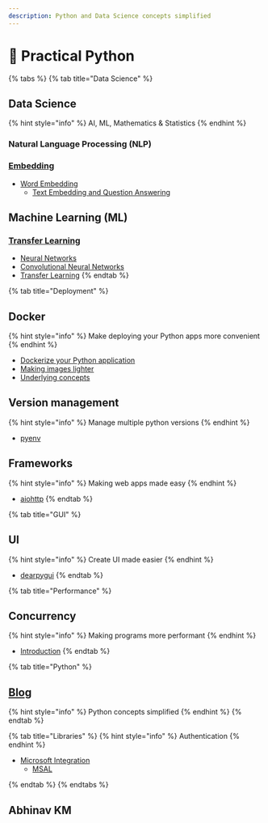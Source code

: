 ```yaml
---
description: Python and Data Science concepts simplified
---
```


# 🐍 Practical Python

{% tabs %}
{% tab title="Data Science" %}
## Data Science

{% hint style="info" %}
AI, ML, Mathematics & Statistics
{% endhint %}

### Natural Language Processing (NLP)

### [Embedding](table-of-contents/natural-language-processing/embeddings-101/)

* [Word Embedding](table-of-contents/natural-language-processing/embeddings-101/word-embeddings/)
  * [Text Embedding and Question Answering](https://colab.research.google.com/drive/1c4yqMtqCP8lUzUl-q0OvAEi1x1WM0VIq?usp=sharing)

## Machine Learning (ML)

### [Transfer Learning](practical-python/machine-learning/transfer-learning-101.md)

* [Neural Networks](practical-python/machine-learning/neural-networks.md)
* [Convolutional Neural Networks](practical-python/machine-learning/cnn.md)
* [Transfer Learning](practical-python/machine-learning/transfer-learning-101.md)
{% endtab %}

{% tab title="Deployment" %}
## Docker

{% hint style="info" %}
Make deploying your Python apps more convenient
{% endhint %}

* [Dockerize your Python application ](http://localhost:5000/o/CHCI6UQGUTiOTozJw7eL/s/X2zSGdlerElOUAjFhmji/)
* [Making images lighter](http://localhost:5000/s/X2zSGdlerElOUAjFhmji/scenarios/build-a-lightweight-docker-image)
* [Underlying concepts](http://localhost:5000/s/X2zSGdlerElOUAjFhmji/theory)

## Version management

{% hint style="info" %}
Manage multiple python versions
{% endhint %}

* [pyenv](http://localhost:5000/s/genRyVB4xsgf1wpniqQt/tools/python-version-management)

## Frameworks

{% hint style="info" %}
Making web apps made easy
{% endhint %}

* [aiohttp](http://localhost:5000/s/ED1WZBWNPSChckHZ8Gxd/python-web-frameworks/aiohttp)
{% endtab %}

{% tab title="GUI" %}
## UI

{% hint style="info" %}
Create UI made easier
{% endhint %}

* [dearpygui](http://localhost:5000/s/UT3KKighFuDr3MISjroL/)
{% endtab %}

{% tab title="Performance" %}
## Concurrency

{% hint style="info" %}
Making programs more performant
{% endhint %}

* [Introduction](http://localhost:5000/o/CHCI6UQGUTiOTozJw7eL/s/sCBNX6AEYb38piYbYTGN/)
{% endtab %}

{% tab title="Python" %}
## [Blog](https://blacksmithop.github.io/PythonConcepts/)

{% hint style="info" %}
Python concepts simplified
{% endhint %}
{% endtab %}

{% tab title="Libraries" %}
{% hint style="info" %}
Authentication
{% endhint %}

* [Microsoft Integration](http://localhost:5000/o/CHCI6UQGUTiOTozJw7eL/s/ONi4oyj9w40H5N8jtbzu/)
  * [MSAL](http://localhost:5000/s/fckzwB5R6ILdeDMeb8UE/msal/get-access-token)


{% endtab %}
{% endtabs %}

## Abhinav KM
